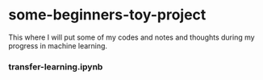 # some-beginners-toy-project

This where I will put some of my codes and notes and thoughts during my progress in machine learning.

### transfer-learning.ipynb
